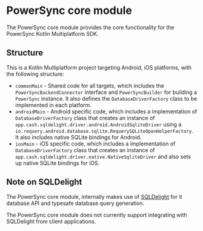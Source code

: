 # PowerSync core module

The PowerSync core module provides the core functionality for the PowerSync Kotlin Multiplatform SDK.

## Structure

This is a Kotlin Multiplatform project targeting Android, iOS platforms, with the following structure:

- `commonMain` - Shared code for all targets, which includes the `PowerSyncBackendConnector` interface and `PowerSyncBuilder` for building a `PowerSync` instance. It also defines
  the `DatabaseDriverFactory` class to be implemented in each platform.
- `androidMain` - Android specific code, which includes a implementation of `DatabaseDriverFactory` class that creates an instance of `app.cash.sqldelight.driver.android.AndroidSqliteDriver` using
  a `io.requery.android.database.sqlite.RequerySQLiteOpenHelperFactory`. It also includes native SQLite bindings for Android.
- `iosMain` - iOS specific code, which includes a implementation of `DatabaseDriverFactory` class that creates an instance of `app.cash.sqldelight.driver.native.NativeSqliteDriver` and also sets up native SQLite bindings for iOS.

## Note on SQLDelight

The PowerSync core module, internally makes use of [SQLDelight](https://cashapp.github.io/sqldelight) for it database API and typesafe database query generation.

The PowerSync core module does not currently support integrating with SQLDelight from client applications.
